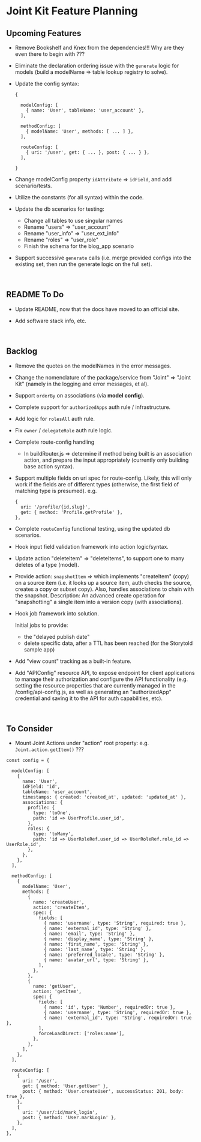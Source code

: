 # Joint Kit Feature Planning


## Upcoming Features

* Remove Bookshelf and Knex from the dependencies!!! Why are they even there to begin with ???

* Eliminate the declaration ordering issue with the `generate` logic for models
  (build a modelName => table lookup registry to solve).

* Update the config syntax:

  ```
  {

    modelConfig: [
      { name: 'User', tableName: 'user_account' },
    ],

    methodConfig: [
      { modelName: 'User', methods: [ ... ] },
    ],

    routeConfig: [
      { uri: '/user', get: { ... }, post: { ... } },
    ],

  }
  ```

* Change modelConfig property `idAttribute` => `idField`, and add scenario/tests.

* Utilize the constants (for all syntax) within the code.

* Update the db scenarios for testing:

  - Change all tables to use singular names
  - Rename "users" => "user_account"
  - Rename "user_info" => "user_ext_info"
  - Rename "roles" => "user_role"
  - Finish the schema for the blog_app scenario

* Support successive `generate` calls (i.e. merge provided configs into the
  existing set, then run the generate logic on the full set).

<br />

## README To Do

* Update README, now that the docs have moved to an official site.

* Add software stack info, etc.

<br />

## Backlog

* Remove the quotes on the modelNames in the error messages.

* Change the nomenclature of the package/service from "Joint" => "Joint Kit"
  (namely in the logging and error messages, et al).

* Support `orderBy` on associations (via <b>model config</b>).

* Complete support for `authorizedApps` auth rule / infrastructure.

* Add logic for `rolesAll` auth rule.

* Fix `owner` / `delegateRole` auth rule logic.

* Complete route-config handling

  - In buildRouter.js => determine if method being built is an association action,
    and prepare the input appropriately (currently only building base action syntax).

* Support multiple fields on uri spec for route-config.
  Likely, this will only work if the fields are of different types
  (otherwise, the first field of matching type is presumed).
  e.g.
  ```
  {
    uri: '/profile/{id,slug}',
    get: { method: 'Profile.getProfile' },
  },
  ```

* Complete `routeConfig` functional testing, using the updated db scenarios.

* Hook input field validation framework into action logic/syntax.

* Update action "deleteItem" => "deleteItems", to support one to many deletes of a type (model).

* Provide action: `snapshotItem` => which implements "createItem" (copy) on a source
  item (i.e. it looks up a source item, auth checks the source, creates a copy
  or subset copy). Also, handles associations to chain with the snapshot.
  Description: An advanced create operation for "snapshotting" a single item into a version copy (with associations).

* Hook job framework into solution.

  Initial jobs to provide:
  - the "delayed publish date"
  - delete specific data, after a TTL has been reached (for the Storytold sample app)

* Add "view count" tracking as a built-in feature.

* Add "APIConfig" resource API, to expose endpoint for client applications to manage
  their authorization and configure the API functionality (e.g. setting the resource properties
  that are currently managed in the /config/api-config.js, as well as generating an
  "authorizedApp" credential and saving it to the API for auth capabilities, etc).

<br />

## To Consider

* Mount Joint Actions under "action" root property: e.g. `Joint.action.getItem()` ???


```
const config = {

  modelConfig: [
    {
      name: 'User',
      idField: 'id',
      tableName: 'user_account',
      timestamps: { created: 'created_at', updated: 'updated_at' },
      associations: {
        profile: {
          type: 'toOne',
          path: 'id => UserProfile.user_id',
        },
        roles: {
          type: 'toMany',
          path: 'id => UserRoleRef.user_id => UserRoleRef.role_id => UserRole.id',
        },
      },
    },
  ],

  methodConfig: [
    {
      modelName: 'User',
      methods: [
        {
          name: 'createUser',
          action: 'createItem',
          spec: {
            fields: [
              { name: 'username', type: 'String', required: true },
              { name: 'external_id', type: 'String' },
              { name: 'email', type: 'String' },
              { name: 'display_name', type: 'String' },
              { name: 'first_name', type: 'String' },
              { name: 'last_name', type: 'String' },
              { name: 'preferred_locale', type: 'String' },
              { name: 'avatar_url', type: 'String' },
            ],
          },
        },
        {
          name: 'getUser',
          action: 'getItem',
          spec: {
            fields: [
              { name: 'id', type: 'Number', requiredOr: true },
              { name: 'username', type: 'String', requiredOr: true },
              { name: 'external_id', type: 'String', requiredOr: true },
            ],
            forceLoadDirect: ['roles:name'],
          },
        },
      ],
    },
  ],

  routeConfig: [
    {
      uri: '/user',
      get: { method: 'User.getUser' },
      post: { method: 'User.createUser', successStatus: 201, body: true },
    },
    {
      uri: '/user/:id/mark_login',
      post: { method: 'User.markLogin' },
    },
  ],
},
```
